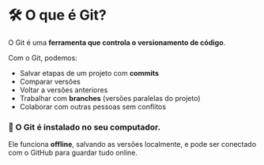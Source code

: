 # 🛠️ O que é Git?

O Git é uma **ferramenta que controla o versionamento de código**.

Com o Git, podemos:
- Salvar etapas de um projeto com **commits**
- Comparar versões
- Voltar a versões anteriores
- Trabalhar com **branches** (versões paralelas do projeto)
- Colaborar com outras pessoas sem conflitos

### 📌 O Git é instalado no seu computador.
Ele funciona **offline**, salvando as versões localmente, e pode ser conectado com o GitHub para guardar tudo online.

